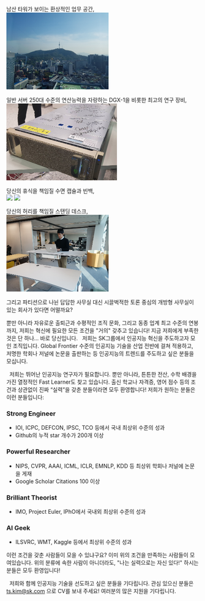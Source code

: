 남산 타워가 보이는 환상적인 업무 공간, <br>
<img src="https://github.com/SKTBrain/awesome-recruit/blob/master/20161013_150644.jpg" height="200">
<br>

일반 서버 250대 수준의 연산능력을 자랑하는 DGX-1을 비롯한 최고의 연구 장비, <br>
<img src="https://github.com/SKTBrain/awesome-recruit/blob/master/14713007_318099875227500_2006563244611974202_o.jpg" height="200">
<br>

당신의 휴식을 책임질 수면 캡슐과 빈백, <br>
<img src="https://github.com/SKTBrain/awesome-recruit/blob/master/20161013_150756.jpg" height="200">
<img src="https://github.com/SKTBrain/awesome-recruit/blob/master/20161013_150741.jpg" height="200">
<br>

당신의 허리를 책임질 스탠딩 데스크, <br>
<img src="https://github.com/SKTBrain/awesome-recruit/blob/master/20161013_160211.jpg" height="200">
<br>

그리고 파티션으로 나뉜 답답한 사무실 대신 시끌벅적한 토론 중심의 개방형 사무실이 있는 회사가 있다면 어떨까요? 

뿐만 아니라 자유로운 출퇴근과 수평적인 조직 문화, 그리고 동종 업계 최고 수준의 연봉까지, 저희는 혁신에 필요한 모든 조건을 "거의" 갖추고 있습니다! 지금 저희에게 부족한 것은 단 하나... 바로 당신입니다.
&nbsp;&nbsp;저희는 SK그룹에서 인공지능 혁신을 주도하고자 모인 조직입니다. Global Frontier 수준의 인공지능 기술을 산업 전반에 걸쳐 적용하고, 저명한 학회나 저널에 논문을 출판하는 등 인공지능의 트렌드를 주도하고 싶은 분들을 모십니다.

&nbsp;&nbsp;저희는 뛰어난 인공지능 연구자가 필요합니다. 뿐만 아니라, 튼튼한 전산, 수학 배경을 가진 열정적인 Fast Learner도 찾고 있습니다. 출신 학교나 자격증, 영어 점수 등의 조건과 상관없이 진짜 “실력”을 갖춘 분들이라면 모두 환영합니다! 저희가 원하는 분들은 이런 분들입니다:

### Strong Engineer
 - IOI, ICPC, DEFCON, IPSC, TCO 등에서 국내 최상위 수준의 성과
 - Github의 누적 star 개수가 200개 이상

### Powerful Researcher
 - NIPS, CVPR, AAAI, ICML, ICLR, EMNLP, KDD 등 최상위 학회나 저널에 논문을 게재
 - Google Scholar Citations 100 이상

### Brilliant Theorist
 - IMO, Project Euler, IPhO에서 국내외 최상위 수준의 성과

### AI Geek
 - ILSVRC, WMT, Kaggle 등에서 최상위 수준의 성과

이런 조건을 갖춘 사람들이 모을 수 있냐구요? 이미 위의 조건을 만족하는 사람들이 모여있습니다. 위의 분류에 속한 사람이 아니더라도, "나는 실력으로는 자신 있다!" 하시는 분들은 모두 환영입니다!

&nbsp;&nbsp;저희와 함께 인공지능 기술을 선도하고 싶은 분들을 기다립니다. 관심 있으신 분들은 ts.kim@sk.com 으로 CV를 보내 주세요! 여러분의 많은 지원을 기다립니다.
